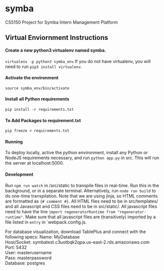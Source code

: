 # symba
CS5150 Project for Symba Intern Management Platform

## Virtual Enviornment Instructions
#### Create a new python3 virtualenv named symba.
`virtualenv -p python3 symba_env`
If you do not have virtualenv, you will need to run `pip3 install virtualenv`.

#### Activate the environment
`source symba_env/bin/activate`

#### Install all Python requirements
`pip install -r requirements.txt`

#### To Add Packages to requirement.txt 
`pip freeze > requirements.txt`

#### Running
To deploy locally, active the python environment, install any Python or NodeJS requirements necessary, and run `python app.py` in src. This will run the server at localhost:5000.

#### Development
Run `npm run watch` in /src/static to transpile files in real-time. Run this in the background, or in a separate terminal. Alternatively, run `node run build` to do one-time transpilation.
Note that we are using jinja, so HTML comments are formatted as `{# comment #}`.
All HTML files need to be in src/templates/ and all Javascript and CSS files need to be in src/static/.
All javascript files need to have the line `import regeneratorRuntime from "regenerator-runtime"`.
Make sure that all javascript files are (transitively) imported by a file listed in `entry` in `webpack.config.js.

For database visualization, download TablePlus and connect with the following specs:
Name: MyDatabase  
Host/Socket: symbatest.c3uotbqk2qpa.us-east-2.rds.amazonaws.com   
Port: 5432  
User: masterusername   
Pass: masterpassword  
Database: postgres
